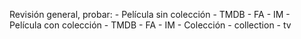 Revisión general, probar:
	- Película sin colección
		- TMDB
		- FA
		- IM
	- Película con  colección
		- TMDB
		- FA
		- IM
	- Colección
		- collection
		- tv
